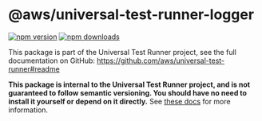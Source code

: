 <!-- START Auto-generated by generate-readmes.ts, do not modify START -->

# @aws/universal-test-runner-logger

[![npm version](https://img.shields.io/npm/v/@aws/universal-test-runner-logger)](https://www.npmjs.com/package/@aws/universal-test-runner-logger)
[![npm downloads](https://img.shields.io/npm/dm/@aws/universal-test-runner-logger)](https://npm-stat.com/charts.html?package=%40aws%2Funiversal-test-runner-logger)

This package is part of the Universal Test Runner project, see the full documentation on GitHub: https://github.com/aws/universal-test-runner#readme

**This package is internal to the Universal Test Runner project, and is not guaranteed to follow semantic versioning. You should have no need to install it yourself or depend on it directly.** See [these docs](https://github.com/aws/universal-test-runner#-packages-in-this-monorepo) for more information.

<!-- Place any custom README contents after the following marker -->

<!-- END Auto-generated by generate-readmes.ts, do not modify END -->

